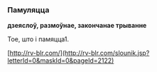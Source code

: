 ### Памуляцца
**дзеяслоў, размоўнае, закончанае трыванне**

Тое, што і памяцца1.

<a rel="author">[http://rv-blr.com/](http://rv-blr.com/slounik.jsp?letterId=0&maskId=0&pageId=2122)</a>
